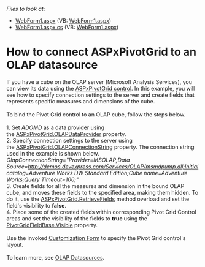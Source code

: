 <!-- default file list -->
*Files to look at*:

* [WebForm1.aspx](./CS/ASPxOlapRetrieveFieldsExample/WebForm1.aspx) (VB: [WebForm1.aspx](./VB/ASPxOlapRetrieveFieldsExample/WebForm1.aspx))
* [WebForm1.aspx.cs](./CS/ASPxOlapRetrieveFieldsExample/WebForm1.aspx.cs) (VB: [WebForm1.aspx](./VB/ASPxOlapRetrieveFieldsExample/WebForm1.aspx))
<!-- default file list end -->
# How to connect ASPxPivotGrid to an OLAP datasource


If you have a cube on the OLAP server (Microsoft Analysis Services), you can view its data using the <a href="https://documentation.devexpress.com/AspNet/CustomDocument5830.aspx">ASPxPivotGrid control</a>. In this example, you will see how to specify connection settings to the server and create fields that represents specific measures and dimensions of the cube.<br><br>To bind the Pivot Grid control to an OLAP cube, follow the steps below.<br><br>1. Set <em>ADOMD</em> as a data provider using the <a href="https://documentation.devexpress.com/#AspNet/DevExpressWebASPxPivotGridASPxPivotGrid_OLAPDataProvidertopic">ASPxPivotGrid.OLAPDataProvider</a> property.<br>2. Specify connection settings to the server using the <a href="https://documentation.devexpress.com/#AspNet/DevExpressWebASPxPivotGridASPxPivotGrid_OLAPConnectionStringtopic">ASPxPivotGrid.OLAPConnectionString</a> property. The connection string used in the example is shown below.<br><em>OlapConnectionString="Provider=MSOLAP;Data Source=<a href="http://demos.devexpress.com/Services/OLAP/msmdpump.dll;Initial">http://demos.devexpress.com/Services/OLAP/msmdpump.dll;Initial</a> catalog=Adventure Works DW Standard Edition;Cube name=Adventure Works;Query Timeout=100;"</em><br>3. Create fields for all the measures and dimension in the bound OLAP cube, and moves these fields to the specified area, making them hidden. To do it, use the <a href="https://documentation.devexpress.com/#AspNet/DevExpressWebASPxPivotGridASPxPivotGrid_RetrieveFieldstopic(w5D4CA)">ASPxPivotGrid.RetrieveFields</a> method overload and set the field's visibility to <strong>false</strong>.<br>4. Place some of the created fields within corresponding Pivot Grid Control areas and set the visibility of the fields to <strong>true </strong>using the <a href="https://documentation.devexpress.com/#CoreLibraries/DevExpressXtraPivotGridPivotGridFieldBase_Visibletopic">PivotGridFieldBase.Visible</a> property.<br><br>Use the invoked <a href="https://documentation.devexpress.com/#AspNet/CustomDocument7265">Customization Form</a> to specify the Pivot Grid control's layout.<br><br>To learn more, see <a href="https://documentation.devexpress.com/#AspNet/CustomDocument11779">OLAP Datasources</a>.

<br/>


